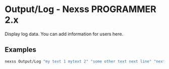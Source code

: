 # Output/Log - Nexss PROGRAMMER 2.x

Display log data. You can add information for users here.

## Examples

```sh
nexss Output/Log "my text 1 mytext 2" "some other text next line" "next line" --_type=warn
```

